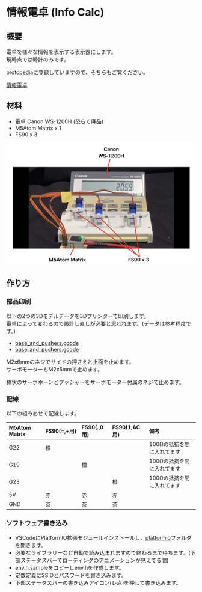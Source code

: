# 情報電卓 (Info Calc)

## 概要

電卓を様々な情報を表示する表示器にします。  
現時点では時計のみです。  

protopediaに登録していますので、そちらもご覧ください。

[情報電卓](https://protopedia.net/prototype/4227)


## 材料

- 電卓 Canon WS-1200H (恐らく廃品)
- M5Atom Matrix x 1
- FS90 x 3

![](/images/7D102AE0.png)

## 作り方

### 部品印刷


以下の2つの3Dモデルデータを3Dプリンターで印刷します。  
電卓によって変わるので設計し直しが必要と思われます。(データは参考程度です。)  

- [base_and_pushers.gcode](/3dmodels/base_and_pushers.gcode)
- [base_and_pushers.gcode](/3dmodels/spacer.gcode)

M2x6mmのネジでサイドの押さえと上面を止めます。  
サーボモーターもM2x6mmで止めます。  

棒状のサーボホーンとプッシャーをサーボモーター付属のネジで止めます。  

### 配線

以下の組みあせで配線します。

|M5Atom Matrix|FS90(=,+用)|FS90(.,0用)|FS90(1,AC用)|備考|
|:--|:--|:--|:--|:--|
|G22|橙|||100Ωの抵抗を間に入れてます|
|G19||橙||100Ωの抵抗を間に入れてます|
|G23|||橙|100Ωの抵抗を間に入れてます|
|5V|赤|赤|赤||
|GND|茶|茶|茶||

### ソフトウェア書き込み

- VSCodeにPlatformIO拡張モジュールインストールし、[platformio](/platformio)フォルダを開きます。  
- 必要なライブラリーなど自動で読み込まれますので終わるまで待ちます。(下部ステータスバーでローディングのアニメーションが見えてる間)
- env.h.sampleをコピーしenv.hを作成します。
- 定数定義にSSIDとパスワードを書き込みます。
- 下部ステータスバーの書き込みアイコン(レ点)を押して書き込みます。


